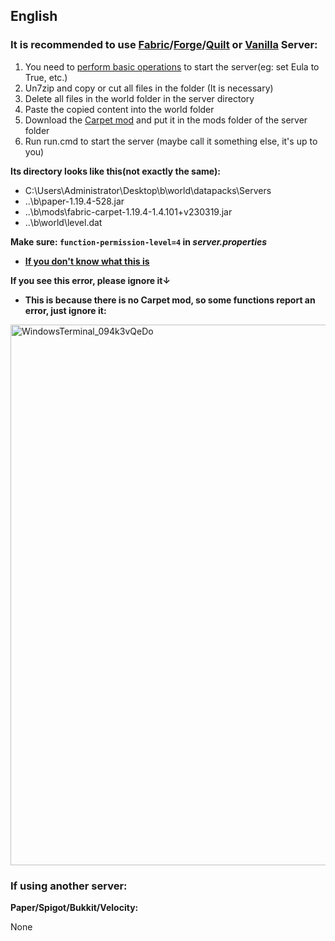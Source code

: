 ## English

### It is recommended to use [Fabric](https://fabricmc.net/use/server/)/[Forge](https://files.minecraftforge.net/net/minecraftforge/forge/)/[Quilt](https://quiltmc.org/en/install/server/) or [Vanilla](https://www.minecraft.net/en-us/download/server) Server:

1. You need to [perform basic operations](https://minecraft.fandom.com/wiki/Tutorials/Setting_up_a_server) to start the server(eg: set Eula to True, etc.)
2. Un7zip and copy or cut all files in the folder (It is necessary)
3. Delete all files in the world folder in the server directory
4. Paste the copied content into the world folder
5. Download the [Carpet mod](https://modrinth.com/mod/carpet) and put it in the mods folder of the server folder
6. Run run.cmd to start the server (maybe call it something else, it's up to you)

**Its directory looks like this(not exactly the same):**

- C:\Users\Administrator\Desktop\b\world\datapacks\Servers
- ..\b\paper-1.19.4-528.jar
- ..\b\mods\fabric-carpet-1.19.4-1.4.101+v230319.jar
- ..\b\world\level.dat

**Make sure: `function-permission-level=4` in _server.properties_**
- **[If you don't know what this is](https://minecraft.fandom.com/wiki/Server.properties)**

**If you see this error, please ignore it↓**
- **This is because there is no Carpet mod, so some functions report an error, just ignore it:**
<img width="865" alt="WindowsTerminal_094k3vQeDo" src="https://github.com/LingLing1301/Minecraft-Server-Next-Generation/assets/65935235/c888409b-96ac-445a-9920-e11f923acbe1">

### If using another server:

**Paper/Spigot/Bukkit/Velocity:**

None




















